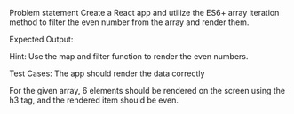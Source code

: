 Problem statement
Create a React app and utilize the ES6+ array iteration method to filter the even number from the array and render them.

Expected Output:

Hint:
Use the map and filter function to render the even numbers.

Test Cases:
The app should render the data correctly

For the given array, 6 elements should be rendered on the screen using the h3 tag, and the rendered item should be even.
